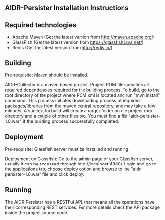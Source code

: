 AIDR-Persister Installation Instructions
----------------------------------------

Required technologies
---------------------
* Apache Maven (Get the latest version from http://maven.apache.org/)
* GlassFish (Get the latest version from https://glassfish.java.net/)
* Redis (Get the latest version from http://redis.io/)

Building 
--------
Pre-requisite: Maven should be installed.

AIDR-Collector is a maven based project. Project POM file specifies all required dependencies required for the building process. To build, go to the root directory of the project where POM.xml is located and run "mvn install" command. This process initiates downloading process of required packages/libraries from the maven central repository, and may take a few minutes. A successful build will create a target folder on the project root directory and a couple of other files too.  You must find a file "aidr-persister-1.0.war" if the building process successfully completed.

Deployment
----------
Pre-requisite: Glassfish server must be installed and running.

Deployment on Glassfish:
Go to the admin page of your Glassfish server, usually it can be accessed through http://localhost:4848/. Login and go to the applications tab, choose deploy option and browse to the "aidr-persister-1.0.war" file and click deploy.


Running
-------
The AIDR Persister has a RESTFul API, that means all the operations have their corresponding REST services. For more details check the API package inside the project source code.
